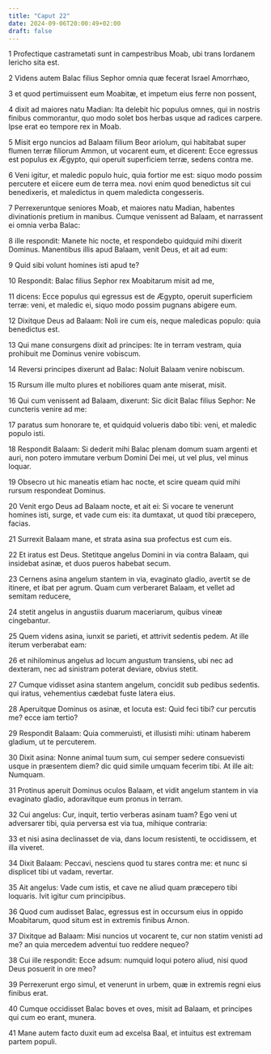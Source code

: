 ```yaml
---
title: "Caput 22"
date: 2024-09-06T20:00:49+02:00
draft: false
---
```



1 Profectique castrametati sunt in campestribus Moab, ubi trans Iordanem Iericho sita est.

2 Videns autem Balac filius Sephor omnia quæ fecerat Israel Amorrhæo,

3 et quod pertimuissent eum Moabitæ, et impetum eius ferre non possent,

4 dixit ad maiores natu Madian: Ita delebit hic populus omnes, qui in nostris finibus commorantur, quo modo solet bos herbas usque ad radices carpere. Ipse erat eo tempore rex in Moab.

5 Misit ergo nuncios ad Balaam filium Beor ariolum, qui habitabat super flumen terræ filiorum Ammon, ut vocarent eum, et dicerent: Ecce egressus est populus ex Ægypto, qui operuit superficiem terræ, sedens contra me.

6 Veni igitur, et maledic populo huic, quia fortior me est: siquo modo possim percutere et eiicere eum de terra mea. novi enim quod benedictus sit cui benedixeris, et maledictus in quem maledicta congesseris.

7 Perrexeruntque seniores Moab, et maiores natu Madian, habentes divinationis pretium in manibus. Cumque venissent ad Balaam, et narrassent ei omnia verba Balac:

8 ille respondit: Manete hic nocte, et respondebo quidquid mihi dixerit Dominus. Manentibus illis apud Balaam, venit Deus, et ait ad eum:

9 Quid sibi volunt homines isti apud te?

10 Respondit: Balac filius Sephor rex Moabitarum misit ad me,

11 dicens: Ecce populus qui egressus est de Ægypto, operuit superficiem terræ: veni, et maledic ei, siquo modo possim pugnans abigere eum.

12 Dixitque Deus ad Balaam: Noli ire cum eis, neque maledicas populo: quia benedictus est.

13 Qui mane consurgens dixit ad principes: Ite in terram vestram, quia prohibuit me Dominus venire vobiscum.

14 Reversi principes dixerunt ad Balac: Noluit Balaam venire nobiscum.

15 Rursum ille multo plures et nobiliores quam ante miserat, misit.

16 Qui cum venissent ad Balaam, dixerunt: Sic dicit Balac filius Sephor: Ne cuncteris venire ad me:

17 paratus sum honorare te, et quidquid volueris dabo tibi: veni, et maledic populo isti.

18 Respondit Balaam: Si dederit mihi Balac plenam domum suam argenti et auri, non potero immutare verbum Domini Dei mei, ut vel plus, vel minus loquar.

19 Obsecro ut hic maneatis etiam hac nocte, et scire queam quid mihi rursum respondeat Dominus.

20 Venit ergo Deus ad Balaam nocte, et ait ei: Si vocare te venerunt homines isti, surge, et vade cum eis: ita dumtaxat, ut quod tibi præcepero, facias.

21 Surrexit Balaam mane, et strata asina sua profectus est cum eis.

22 Et iratus est Deus. Stetitque angelus Domini in via contra Balaam, qui insidebat asinæ, et duos pueros habebat secum.

23 Cernens asina angelum stantem in via, evaginato gladio, avertit se de itinere, et ibat per agrum. Quam cum verberaret Balaam, et vellet ad semitam reducere,

24 stetit angelus in angustiis duarum maceriarum, quibus vineæ cingebantur.

25 Quem videns asina, iunxit se parieti, et attrivit sedentis pedem. At ille iterum verberabat eam:

26 et nihilominus angelus ad locum angustum transiens, ubi nec ad dexteram, nec ad sinistram poterat deviare, obvius stetit.

27 Cumque vidisset asina stantem angelum, concidit sub pedibus sedentis. qui iratus, vehementius cædebat fuste latera eius.

28 Aperuitque Dominus os asinæ, et locuta est: Quid feci tibi? cur percutis me? ecce iam tertio?

29 Respondit Balaam: Quia commeruisti, et illusisti mihi: utinam haberem gladium, ut te percuterem.

30 Dixit asina: Nonne animal tuum sum, cui semper sedere consuevisti usque in præsentem diem? dic quid simile umquam fecerim tibi. At ille ait: Numquam.

31 Protinus aperuit Dominus oculos Balaam, et vidit angelum stantem in via evaginato gladio, adoravitque eum pronus in terram.

32 Cui angelus: Cur, inquit, tertio verberas asinam tuam? Ego veni ut adversarer tibi, quia perversa est via tua, mihique contraria:

33 et nisi asina declinasset de via, dans locum resistenti, te occidissem, et illa viveret.

34 Dixit Balaam: Peccavi, nesciens quod tu stares contra me: et nunc si displicet tibi ut vadam, revertar.

35 Ait angelus: Vade cum istis, et cave ne aliud quam præcepero tibi loquaris. Ivit igitur cum principibus.

36 Quod cum audisset Balac, egressus est in occursum eius in oppido Moabitarum, quod situm est in extremis finibus Arnon.

37 Dixitque ad Balaam: Misi nuncios ut vocarent te, cur non statim venisti ad me? an quia mercedem adventui tuo reddere nequeo?

38 Cui ille respondit: Ecce adsum: numquid loqui potero aliud, nisi quod Deus posuerit in ore meo?

39 Perrexerunt ergo simul, et venerunt in urbem, quæ in extremis regni eius finibus erat.

40 Cumque occidisset Balac boves et oves, misit ad Balaam, et principes qui cum eo erant, munera.

41 Mane autem facto duxit eum ad excelsa Baal, et intuitus est extremam partem populi.

